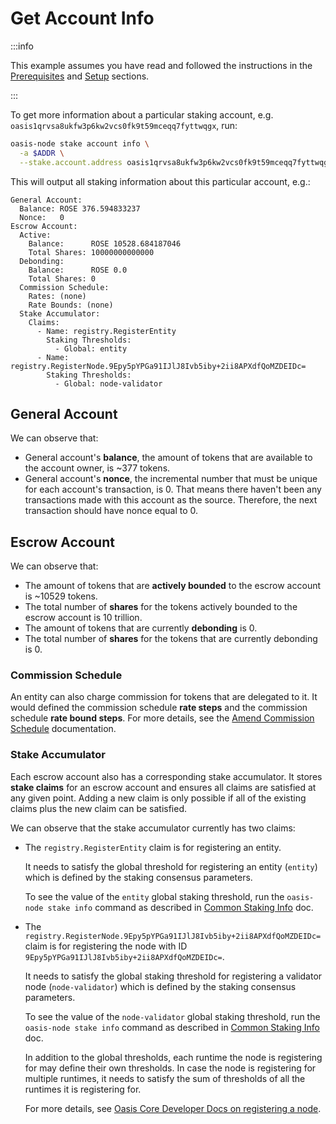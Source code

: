 # Get Account Info

:::info

This example assumes you have read and followed the instructions in the [Prerequisites](prerequisites) and [Setup](setup) sections.

:::

To get more information about a particular staking account, e.g. `oasis1qrvsa8ukfw3p6kw2vcs0fk9t59mceqq7fyttwqgx`, run:

```bash
oasis-node stake account info \
  -a $ADDR \
  --stake.account.address oasis1qrvsa8ukfw3p6kw2vcs0fk9t59mceqq7fyttwqgx
```

This will output all staking information about this particular account, e.g.:

```
General Account:
  Balance: ROSE 376.594833237
  Nonce:   0
Escrow Account:
  Active:
    Balance:      ROSE 10528.684187046
    Total Shares: 10000000000000
  Debonding:
    Balance:      ROSE 0.0
    Total Shares: 0
  Commission Schedule:
    Rates: (none)
    Rate Bounds: (none)
  Stake Accumulator:
    Claims:
      - Name: registry.RegisterEntity
        Staking Thresholds:
          - Global: entity
      - Name: registry.RegisterNode.9Epy5pYPGa91IJlJ8Ivb5iby+2ii8APXdfQoMZDEIDc=
        Staking Thresholds:
          - Global: node-validator
```

## General Account

We can observe that:

* General account's **balance**, the amount of tokens that are available to the account owner, is \~377 tokens.
* General account's **nonce**, the incremental number that must be unique for each account's transaction, is 0. That means there haven't been any transactions made with this account as the source. Therefore, the next transaction should have nonce equal to 0.

## Escrow Account

We can observe that:

* The amount of tokens that are **actively bounded** to the escrow account is \~10529 tokens.
* The total number of **shares** for the tokens actively bounded to the escrow account is 10 trillion.
* The amount of tokens that are currently **debonding** is 0.
* The total number of **shares** for the tokens that are currently debonding is 0.

### Commission Schedule

An entity can also charge commission for tokens that are delegated to it. It would defined the commission schedule **rate steps** and the commission schedule **rate bound steps**. For more details, see the [Amend Commission Schedule](../../../run-a-node/set-up-your-node/amend-commission-schedule) documentation.

### Stake Accumulator

Each escrow account also has a corresponding stake accumulator. It stores **stake claims** for an escrow account and ensures all claims are satisfied at any given point. Adding a new claim is only possible if all of the existing claims plus the new claim can be satisfied.

We can observe that the stake accumulator currently has two claims:

* The `registry.RegisterEntity` claim is for registering an entity.

  It needs to satisfy the global threshold for registering an entity (`entity`) which is defined by the staking consensus parameters.

  To see the value of the `entity` global staking threshold, run the `oasis-node stake info` command as described in [Common Staking Info](common-staking-info) doc.

* The `registry.RegisterNode.9Epy5pYPGa91IJlJ8Ivb5iby+2ii8APXdfQoMZDEIDc=` claim is for registering the node with ID `9Epy5pYPGa91IJlJ8Ivb5iby+2ii8APXdfQoMZDEIDc=`.

  It needs to satisfy the global staking threshold for registering a validator node (`node-validator`) which is defined by the staking consensus parameters.

  To see the value of the `node-validator` global staking threshold, run the `oasis-node stake info` command as described in [Common Staking Info](common-staking-info) doc.

  In addition to the global thresholds, each runtime the node is registering for may define their own thresholds. In case the node is registering for multiple runtimes, it needs to satisfy the sum of thresholds of all the runtimes it is registering for.

  For more details, see [Oasis Core Developer Docs on registering a node](../../../../../oasis-core/consensus/services/registry#register-node).
